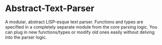 Abstract-Text-Parser
====================

A modular, abstract LISP-esque text parser. Functions and types are specified in a completely separate module from the core parsing logic. You can plug in new functions/types or modify old ones easily without delving into the parser logic.
